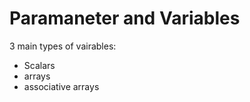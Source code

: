 <!--*how vars and params work, and to use them all -->
# Paramaneter and Variables

3 main types of vairables:
- Scalars
- arrays
- associative arrays